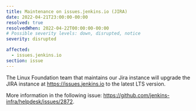 ```yaml
---
title: Maintenance on issues.jenkins.io (JIRA)
date: 2022-04-21T23:00:00-00:00
resolved: true
resolvedWhen: 2022-04-22T00:00:00-00:00
# Possible severity levels: down, disrupted, notice
severity: disrupted

affected:
  - issues.jenkins.io
section: issue
---
```


The Linux Foundation team that maintains our Jira instance will upgrade the JIRA instance at <https://issues.jenkins.io> to the latest LTS version.

More information in the following issue: <https://github.com/jenkins-infra/helpdesk/issues/2872>.

